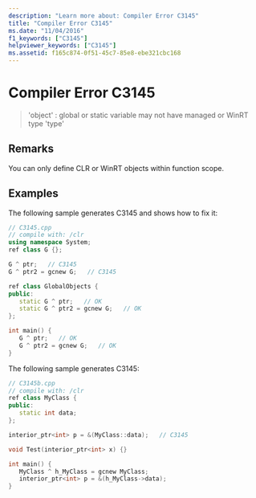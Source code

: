 ```yaml
---
description: "Learn more about: Compiler Error C3145"
title: "Compiler Error C3145"
ms.date: "11/04/2016"
f1_keywords: ["C3145"]
helpviewer_keywords: ["C3145"]
ms.assetid: f165c874-0f51-45c7-85e8-ebe321cbc168
---
```

# Compiler Error C3145

> 'object' : global or static variable may not have managed or WinRT type 'type'

## Remarks

You can only define CLR or WinRT objects within function scope.

## Examples

The following sample generates C3145 and shows how to fix it:

```cpp
// C3145.cpp
// compile with: /clr
using namespace System;
ref class G {};

G ^ ptr;   // C3145
G ^ ptr2 = gcnew G;   // C3145

ref class GlobalObjects {
public:
   static G ^ ptr;   // OK
   static G ^ ptr2 = gcnew G;   // OK
};

int main() {
   G ^ ptr;   // OK
   G ^ ptr2 = gcnew G;   // OK
}
```

The following sample generates C3145:

```cpp
// C3145b.cpp
// compile with: /clr
ref class MyClass {
public:
   static int data;
};

interior_ptr<int> p = &(MyClass::data);   // C3145

void Test(interior_ptr<int> x) {}

int main() {
   MyClass ^ h_MyClass = gcnew MyClass;
   interior_ptr<int> p = &(h_MyClass->data);
}
```
